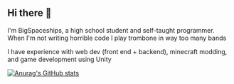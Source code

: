 ## Hi there 👋
I'm BigSpaceships, a high school student and self-taught programmer. When I'm not writing horrible code I play trombone in way too many bands

I have experience with web dev (front end + backend), minecraft modding, and game development using Unity

[![Anurag's GitHub stats](https://github-readme-stats-rose-eta-86.vercel.app/api?username=BigSpaceships)](https://github.com/anuraghazra/github-readme-stats)
